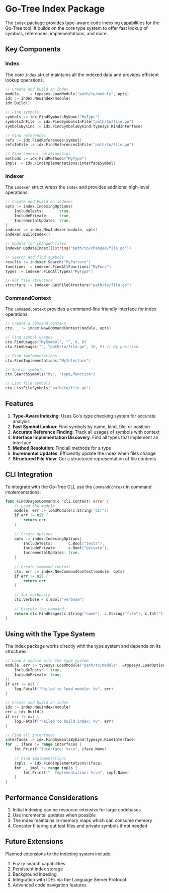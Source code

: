 # Go-Tree Index Package

The `index` package provides type-aware code indexing capabilities for the Go-Tree tool. It builds on the core type system to offer fast lookup of symbols, references, implementations, and more.

## Key Components

### Index

The core `Index` struct maintains all the indexed data and provides efficient lookup operations.

```go
// Create and build an index
module, _ := typesys.LoadModule("path/to/module", opts)
idx := index.NewIndex(module)
idx.Build()

// Find symbols
symbols := idx.FindSymbolsByName("MyType")
symbolsInFile := idx.FindSymbolsInFile("path/to/file.go")
symbolsByKind := idx.FindSymbolsByKind(typesys.KindInterface)

// Find references
refs := idx.FindReferences(symbol)
refsInFile := idx.FindReferencesInFile("path/to/file.go")

// Find special relationships
methods := idx.FindMethods("MyType")
impls := idx.FindImplementations(interfaceSymbol)
```

### Indexer

The `Indexer` struct wraps the `Index` and provides additional high-level operations.

```go
// Create and build an indexer
opts := index.IndexingOptions{
    IncludeTests:       true,
    IncludePrivate:     true,
    IncrementalUpdates: true,
}
indexer := index.NewIndexer(module, opts)
indexer.BuildIndex()

// Update for changed files
indexer.UpdateIndex([]string{"path/to/changed/file.go"})

// Search and find symbols
results := indexer.Search("MyPattern")
functions := indexer.FindAllFunctions("MyFunc")
types := indexer.FindAllTypes("MyType")

// Get file structure
structure := indexer.GetFileStructure("path/to/file.go")
```

### CommandContext

The `CommandContext` provides a command-line friendly interface for index operations.

```go
// Create a command context
ctx, _ := index.NewCommandContext(module, opts)

// Find symbol usages
ctx.FindUsages("MySymbol", "", 0, 0)
ctx.FindUsages("", "path/to/file.go", 10, 5) // By position

// Find implementations
ctx.FindImplementations("MyInterface")

// Search symbols
ctx.SearchSymbols("My", "type,function")

// List file symbols
ctx.ListFileSymbols("path/to/file.go")
```

## Features

1. **Type-Aware Indexing**: Uses Go's type checking system for accurate analysis
2. **Fast Symbol Lookup**: Find symbols by name, kind, file, or position
3. **Accurate Reference Finding**: Track all usages of symbols with context
4. **Interface Implementation Discovery**: Find all types that implement an interface
5. **Method Resolution**: Find all methods for a type
6. **Incremental Updates**: Efficiently update the index when files change
7. **Structured File View**: Get a structured representation of file contents

## CLI Integration

To integrate with the Go-Tree CLI, use the `CommandContext` in command implementations:

```go
func FindUsagesCommand(c *cli.Context) error {
    // Load the module
    module, err := loadModule(c.String("dir"))
    if err != nil {
        return err
    }
    
    // Create options
    opts := index.IndexingOptions{
        IncludeTests:       c.Bool("tests"),
        IncludePrivate:     c.Bool("private"),
        IncrementalUpdates: true,
    }
    
    // Create command context
    ctx, err := index.NewCommandContext(module, opts)
    if err != nil {
        return err
    }
    
    // Set verbosity
    ctx.Verbose = c.Bool("verbose")
    
    // Execute the command
    return ctx.FindUsages(c.String("name"), c.String("file"), c.Int("line"), c.Int("column"))
}
```

## Using with the Type System

The index package works directly with the type system and depends on its structures:

```go
// Load a module with the type system
module, err := typesys.LoadModule("path/to/module", &typesys.LoadOptions{
    IncludeTests:   true,
    IncludePrivate: true,
})
if err != nil {
    log.Fatalf("Failed to load module: %v", err)
}

// Create and build an index
idx := index.NewIndex(module)
err = idx.Build()
if err != nil {
    log.Fatalf("Failed to build index: %v", err)
}

// Find all interfaces
interfaces := idx.FindSymbolsByKind(typesys.KindInterface)
for _, iface := range interfaces {
    fmt.Printf("Interface: %s\n", iface.Name)
    
    // Find implementations
    impls := idx.FindImplementations(iface)
    for _, impl := range impls {
        fmt.Printf("  Implementation: %s\n", impl.Name)
    }
}
```

## Performance Considerations

1. Initial indexing can be resource-intensive for large codebases
2. Use incremental updates when possible
3. The index maintains in-memory maps which can consume memory
4. Consider filtering out test files and private symbols if not needed

## Future Extensions

Planned extensions to the indexing system include:

1. Fuzzy search capabilities
2. Persistent index storage
3. Background indexing
4. Integration with IDEs via the Language Server Protocol
5. Advanced code navigation features 